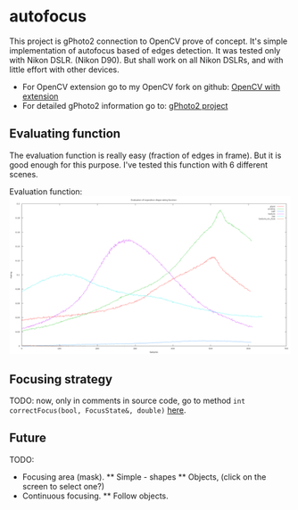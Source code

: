 # autofocus

This project is gPhoto2 connection to OpenCV prove of concept.
It's simple implementation of autofocus based of edges detection.
It was tested only with Nikon DSLR. (Nikon D90).
But shall work on all Nikon DSLRs, and with little effort with other devices.

* For OpenCV extension go to my OpenCV fork on github:
[OpenCV with extension](https://github.com/dobrypd/opencv/tree/libgphoto2-connection "OpenCV With gPhoto2 extension")
* For detailed gPhoto2 information go to:
[gPhoto2 project](http://gphoto.sourceforge.net/ "gPhoto project site")


Evaluating function
-------------------
The evaluation function is really easy (fraction of edges in frame).
But it is good enough for this purpose. I've tested this function with 6 different scenes.

Evaluation function:
![FunctionEvaluation](https://raw.githubusercontent.com/dobrypd/autofocus/master/evaluation/NikonD90/NikonD90-50mm1.4G-evaluation.png)

Focusing strategy
-----------------
TODO: now, only in comments in source code, go to method
`int correctFocus(bool, FocusState&, double)`
 [here](https://github.com/dobrypd/autofocus/blob/master/src/autofocus.cpp#L131).


Future
------
TODO:
 * Focusing area (mask).
 ** Simple - shapes
 ** Objects, (click on the screen to select one?)
 * Continuous focusing.
 ** Follow objects.

